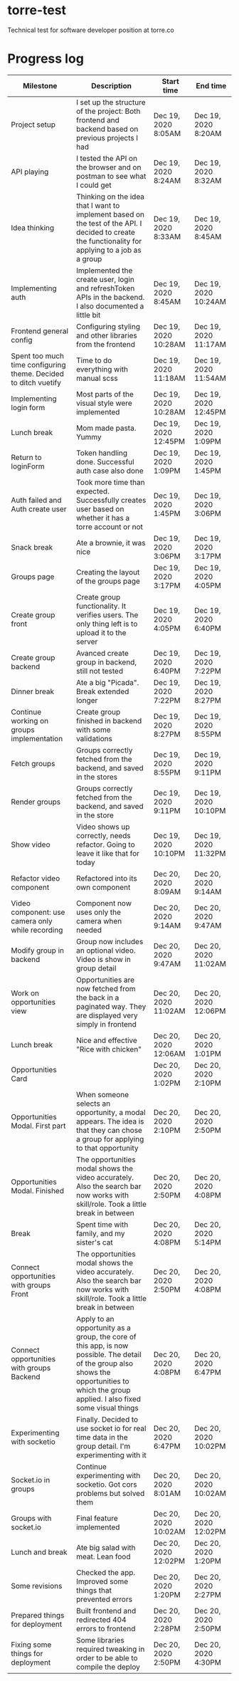 # torre-test

Technical test for software developer position at torre.co

# Progress log

| Milestone                                                       | Description                                                                                                                                                                                 | Start time           | End time             |
| --------------------------------------------------------------- | ------------------------------------------------------------------------------------------------------------------------------------------------------------------------------------------- | -------------------- | -------------------- |
| Project setup                                                   | I set up the structure of the project: Both frontend and backend based on previous projects I had                                                                                           | Dec 19, 2020 8:05AM  | Dec 19, 2020 8:20AM  |
| API playing                                                     | I tested the API on the browser and on postman to see what I could get                                                                                                                      | Dec 19, 2020 8:24AM  | Dec 19, 2020 8:32AM  |
| Idea thinking                                                   | Thinking on the idea that I want to implement based on the test of the API. I decided to create the functionality for applying to a job as a group                                          | Dec 19, 2020 8:33AM  | Dec 19, 2020 8:45AM  |
| Implementing auth                                               | Implemented the create user, login and refreshToken APIs in the backend. I also documented a little bit                                                                                     | Dec 19, 2020 8:45AM  | Dec 19, 2020 10:24AM |
| Frontend general config                                         | Configuring styling and other libraries from the frontend                                                                                                                                   | Dec 19, 2020 10:28AM | Dec 19, 2020 11:17AM |
| Spent too much time configuring theme. Decided to ditch vuetify | Time to do everything with manual scss                                                                                                                                                      | Dec 19, 2020 11:18AM | Dec 19, 2020 11:54AM |
| Implementing login form                                         | Most parts of the visual style were implemented                                                                                                                                             | Dec 19, 2020 10:28AM | Dec 19, 2020 12:45PM |
| Lunch break                                                     | Mom made pasta. Yummy                                                                                                                                                                       | Dec 19, 2020 12:45PM | Dec 19, 2020 1:09PM  |
| Return to loginForm                                             | Token handling done. Successful auth case also done                                                                                                                                         | Dec 19, 2020 1:09PM  | Dec 19, 2020 1:45PM  |
| Auth failed and Auth create user                                | Took more time than expected. Successfully creates user based on whether it has a torre account or not                                                                                      | Dec 19, 2020 1:45PM  | Dec 19, 2020 3:06PM  |
| Snack break                                                     | Ate a brownie, it was nice                                                                                                                                                                  | Dec 19, 2020 3:06PM  | Dec 19, 2020 3:17PM  |
| Groups page                                                     | Creating the layout of the groups page                                                                                                                                                      | Dec 19, 2020 3:17PM  | Dec 19, 2020 4:05PM  |
| Create group front                                              | Create group functionality. It verifies users. The only thing left is to upload it to the server                                                                                            | Dec 19, 2020 4:05PM  | Dec 19, 2020 6:40PM  |
| Create group backend                                            | Avanced create group in backend, still not tested                                                                                                                                           | Dec 19, 2020 6:40PM  | Dec 19, 2020 7:22PM  |
| Dinner break                                                    | Ate a big "Picada". Break extended longer                                                                                                                                                   | Dec 19, 2020 7:22PM  | Dec 19, 2020 8:27PM  |
| Continue working on groups implementation                       | Create group finished in backend with some validations                                                                                                                                      | Dec 19, 2020 8:27PM  | Dec 19, 2020 8:55PM  |
| Fetch groups                                                    | Groups correctly fetched from the backend, and saved in the stores                                                                                                                          | Dec 19, 2020 8:55PM  | Dec 19, 2020 9:11PM  |
| Render groups                                                   | Groups correctly fetched from the backend, and saved in the store                                                                                                                           | Dec 19, 2020 9:11PM  | Dec 19, 2020 10:10PM |
| Show video                                                      | Video shows up correctly, needs refactor. Going to leave it like that for today                                                                                                             | Dec 19, 2020 10:10PM | Dec 19, 2020 11:32PM |
| Refactor video component                                        | Refactored into its own component                                                                                                                                                           | Dec 20, 2020 8:09AM  | Dec 20, 2020 9:14AM  |
| Video component: use camera only while recording                | Component now uses only the camera when needed                                                                                                                                              | Dec 20, 2020 9:14AM  | Dec 20, 2020 9:47AM  |
| Modify group in backend                                         | Group now includes an optional video. Video is show in group detail                                                                                                                         | Dec 20, 2020 9:47AM  | Dec 20, 2020 11:02AM |
| Work on opportunities view                                      | Opportunities are now fetched from the back in a paginated way. They are displayed very simply in frontend                                                                                  | Dec 20, 2020 11:02AM | Dec 20, 2020 12:06PM |
| Lunch break                                                     | Nice and effective "Rice with chicken"                                                                                                                                                      | Dec 20, 2020 12:06AM | Dec 20, 2020 1:01PM  |
| Opportunities Card                                              |                                                                                                                                                                                             | Dec 20, 2020 1:02PM  | Dec 20, 2020 2:10PM  |
| Opportunities Modal. First part                                 | When someone selects an opportunity, a modal appears. The idea is that they can chose a group for applying to that opportunity                                                              | Dec 20, 2020 2:10PM  | Dec 20, 2020 2:50PM  |
| Opportunities Modal. Finished                                   | The opportunities modal shows the video accurately. Also the search bar now works with skill/role. Took a little break in between                                                           | Dec 20, 2020 2:50PM  | Dec 20, 2020 4:08PM  |
| Break                                                           | Spent time with family, and my sister's cat                                                                                                                                                 | Dec 20, 2020 4:08PM  | Dec 20, 2020 5:14PM  |
| Connect opportunities with groups Front                         | The opportunities modal shows the video accurately. Also the search bar now works with skill/role. Took a little break in between                                                           | Dec 20, 2020 2:50PM  | Dec 20, 2020 4:08PM  |
| Connect opportunities with groups Backend                       | Apply to an opportunity as a group, the core of this app, is now possible. The detail of the group also shows the opportunities to which the group applied. I also fixed some visual things | Dec 20, 2020 4:08PM  | Dec 20, 2020 6:47PM  |
| Experimenting with socketio                                     | Finally. Decided to use socket io for real time data in the group detail. I'm experimenting with it                                                                                         | Dec 20, 2020 6:47PM  | Dec 20, 2020 10:02PM |
| Socket.io in groups                                             | Continue experimenting with socketio. Got cors problems but solved them                                                                                                                     | Dec 20, 2020 8:01AM  | Dec 20, 2020 10:02AM |
| Groups with socket.io                                           | Final feature implemented                                                                                                                                                                   | Dec 20, 2020 10:02AM | Dec 20, 2020 12:02PM |
| Lunch and break                                                 | Ate big salad with meat. Lean food                                                                                                                                                          | Dec 20, 2020 12:02PM | Dec 20, 2020 1:20PM  |
| Some revisions                                                  | Checked the app. Improved some things that prevented errors                                                                                                                                 | Dec 20, 2020 1:20PM  | Dec 20, 2020 2:27PM  |
| Prepared things for deployment                                  | Built frontend and redirected 404 errors to frontend                                                                                                                                        | Dec 20, 2020 2:28PM  | Dec 20, 2020 2:50PM  |
| Fixing some things for deployment                               | Some libraries required tweaking in order to be able to compile the deploy                                                                                                                  | Dec 20, 2020 2:50PM  | Dec 20, 2020 4:30PM  |
